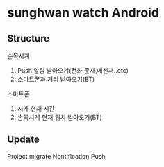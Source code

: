 # sunghwan watch Android

## Structure

손목시계
1. Push 알림 받아오기(전화,문자,메신저..etc)
2. 스마트폰과 거리 받아오기(BT)


스마트폰
1. 시계 현재 시간
2. 손목시계 현재 위치 받아오기(BT)

## Update

Project migrate
Nontification Push

